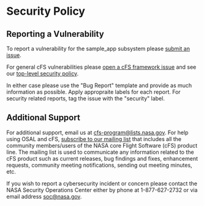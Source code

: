 # Security Policy

## Reporting a Vulnerability

To report a vulnerability for the sample_app subsystem please [submit an issue](https://github.com/nasa/sample_app/issues/new/choose).

For general cFS vulnerabilities please [open a cFS framework issue](https://github.com/nasa/cfs/issues/new/choose) and see our [top-level security policy](https://github.com/nasa/cFS/security/policy).

In either case please use the "Bug Report" template and provide as much information as possible. Apply appropraite labels for each report. For security related reports, tag the issue with the "security" label.

## Additional Support

For additional support, email us at cfs-program@lists.nasa.gov. For help using OSAL and cFS, [subscribe to our mailing list](https://lists.nasa.gov/mailman/listinfo/cfs-community) that includes all the community members/users of the NASA core Flight Software (cFS) product line. The mailing list is used to communicate any information related to the cFS product such as current releases, bug findings and fixes, enhancement requests, community meeting notifications, sending out meeting minutes, etc.

If you wish to report a cybersecurity incident or concern please contact the NASA Security Operations Center either by phone at 1-877-627-2732 or via email address soc@nasa.gov.
